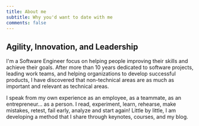 ```yaml
---
title: About me
subtitle: Why you'd want to date with me
comments: false
---
```


## Agility, Innovation, and Leadership

I'm a Software Engineer focus on helping people improving their skills and achieve their goals. After more than 10 years dedicated to software projects, leading work teams, and helping organizations to develop successful products, I have discovered that non-technical areas are as much as important and relevant as technical areas.

I speak from my own experience as an employee, as a teammate, as an entrepreneur... as a person. I read, experiment, learn, rehearse, make mistakes, retest, fail early, analyze and start again! Little by little, I am developing a method that I share through keynotes, courses, and my blog.
